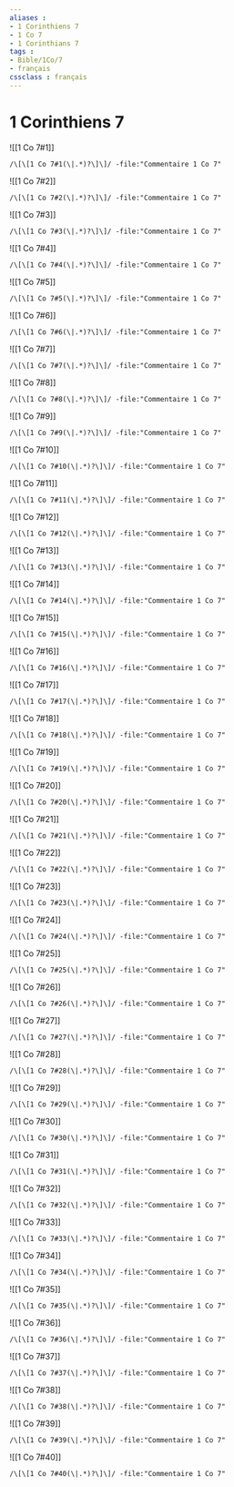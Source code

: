 ```yaml
---
aliases : 
- 1 Corinthiens 7
- 1 Co 7
- 1 Corinthians 7
tags : 
- Bible/1Co/7
- français
cssclass : français
---
```


# 1 Corinthiens 7

![[1 Co 7#1]]

```query
/\[\[1 Co 7#1(\|.*)?\]\]/ -file:"Commentaire 1 Co 7"
```

![[1 Co 7#2]]

```query
/\[\[1 Co 7#2(\|.*)?\]\]/ -file:"Commentaire 1 Co 7"
```

![[1 Co 7#3]]

```query
/\[\[1 Co 7#3(\|.*)?\]\]/ -file:"Commentaire 1 Co 7"
```

![[1 Co 7#4]]

```query
/\[\[1 Co 7#4(\|.*)?\]\]/ -file:"Commentaire 1 Co 7"
```

![[1 Co 7#5]]

```query
/\[\[1 Co 7#5(\|.*)?\]\]/ -file:"Commentaire 1 Co 7"
```

![[1 Co 7#6]]

```query
/\[\[1 Co 7#6(\|.*)?\]\]/ -file:"Commentaire 1 Co 7"
```

![[1 Co 7#7]]

```query
/\[\[1 Co 7#7(\|.*)?\]\]/ -file:"Commentaire 1 Co 7"
```

![[1 Co 7#8]]

```query
/\[\[1 Co 7#8(\|.*)?\]\]/ -file:"Commentaire 1 Co 7"
```

![[1 Co 7#9]]

```query
/\[\[1 Co 7#9(\|.*)?\]\]/ -file:"Commentaire 1 Co 7"
```

![[1 Co 7#10]]

```query
/\[\[1 Co 7#10(\|.*)?\]\]/ -file:"Commentaire 1 Co 7"
```

![[1 Co 7#11]]

```query
/\[\[1 Co 7#11(\|.*)?\]\]/ -file:"Commentaire 1 Co 7"
```

![[1 Co 7#12]]

```query
/\[\[1 Co 7#12(\|.*)?\]\]/ -file:"Commentaire 1 Co 7"
```

![[1 Co 7#13]]

```query
/\[\[1 Co 7#13(\|.*)?\]\]/ -file:"Commentaire 1 Co 7"
```

![[1 Co 7#14]]

```query
/\[\[1 Co 7#14(\|.*)?\]\]/ -file:"Commentaire 1 Co 7"
```

![[1 Co 7#15]]

```query
/\[\[1 Co 7#15(\|.*)?\]\]/ -file:"Commentaire 1 Co 7"
```

![[1 Co 7#16]]

```query
/\[\[1 Co 7#16(\|.*)?\]\]/ -file:"Commentaire 1 Co 7"
```

![[1 Co 7#17]]

```query
/\[\[1 Co 7#17(\|.*)?\]\]/ -file:"Commentaire 1 Co 7"
```

![[1 Co 7#18]]

```query
/\[\[1 Co 7#18(\|.*)?\]\]/ -file:"Commentaire 1 Co 7"
```

![[1 Co 7#19]]

```query
/\[\[1 Co 7#19(\|.*)?\]\]/ -file:"Commentaire 1 Co 7"
```

![[1 Co 7#20]]

```query
/\[\[1 Co 7#20(\|.*)?\]\]/ -file:"Commentaire 1 Co 7"
```

![[1 Co 7#21]]

```query
/\[\[1 Co 7#21(\|.*)?\]\]/ -file:"Commentaire 1 Co 7"
```

![[1 Co 7#22]]

```query
/\[\[1 Co 7#22(\|.*)?\]\]/ -file:"Commentaire 1 Co 7"
```

![[1 Co 7#23]]

```query
/\[\[1 Co 7#23(\|.*)?\]\]/ -file:"Commentaire 1 Co 7"
```

![[1 Co 7#24]]

```query
/\[\[1 Co 7#24(\|.*)?\]\]/ -file:"Commentaire 1 Co 7"
```

![[1 Co 7#25]]

```query
/\[\[1 Co 7#25(\|.*)?\]\]/ -file:"Commentaire 1 Co 7"
```

![[1 Co 7#26]]

```query
/\[\[1 Co 7#26(\|.*)?\]\]/ -file:"Commentaire 1 Co 7"
```

![[1 Co 7#27]]

```query
/\[\[1 Co 7#27(\|.*)?\]\]/ -file:"Commentaire 1 Co 7"
```

![[1 Co 7#28]]

```query
/\[\[1 Co 7#28(\|.*)?\]\]/ -file:"Commentaire 1 Co 7"
```

![[1 Co 7#29]]

```query
/\[\[1 Co 7#29(\|.*)?\]\]/ -file:"Commentaire 1 Co 7"
```

![[1 Co 7#30]]

```query
/\[\[1 Co 7#30(\|.*)?\]\]/ -file:"Commentaire 1 Co 7"
```

![[1 Co 7#31]]

```query
/\[\[1 Co 7#31(\|.*)?\]\]/ -file:"Commentaire 1 Co 7"
```

![[1 Co 7#32]]

```query
/\[\[1 Co 7#32(\|.*)?\]\]/ -file:"Commentaire 1 Co 7"
```

![[1 Co 7#33]]

```query
/\[\[1 Co 7#33(\|.*)?\]\]/ -file:"Commentaire 1 Co 7"
```

![[1 Co 7#34]]

```query
/\[\[1 Co 7#34(\|.*)?\]\]/ -file:"Commentaire 1 Co 7"
```

![[1 Co 7#35]]

```query
/\[\[1 Co 7#35(\|.*)?\]\]/ -file:"Commentaire 1 Co 7"
```

![[1 Co 7#36]]

```query
/\[\[1 Co 7#36(\|.*)?\]\]/ -file:"Commentaire 1 Co 7"
```

![[1 Co 7#37]]

```query
/\[\[1 Co 7#37(\|.*)?\]\]/ -file:"Commentaire 1 Co 7"
```

![[1 Co 7#38]]

```query
/\[\[1 Co 7#38(\|.*)?\]\]/ -file:"Commentaire 1 Co 7"
```

![[1 Co 7#39]]

```query
/\[\[1 Co 7#39(\|.*)?\]\]/ -file:"Commentaire 1 Co 7"
```

![[1 Co 7#40]]

```query
/\[\[1 Co 7#40(\|.*)?\]\]/ -file:"Commentaire 1 Co 7"
```

